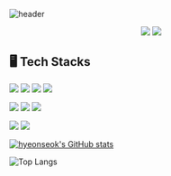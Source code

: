 <!-- header -->

![header](https://capsule-render.vercel.app/api?type=waving&color=A47764&height=300&section=header&text=HyeonSeok's+Github👋&fontSize=40)

<p align='center'>
<!-- gmail -->
<a>
<img src="https://img.shields.io/badge/gustjr8293@gmail.com-EA4335?style=flat-square&logo=gmail&logoColor=white"/>
</a>
<!-- velog -->
<a href="https://velog.io/@gustjr8293/posts">
<img src="https://img.shields.io/badge/Velog-000000?style=flat-square&logo=tistory&logoColor=white"/>
</a>
</p>

<!-- 기술 스택 -->

## 🖥 Tech Stacks

<p>
<img src="https://img.shields.io/badge/HTML5-E34F26?style=flat-square&logo=html5&logoColor=white"/>
<img src="https://img.shields.io/badge/CSS3-1572B6?style=flat-square&logo=css3&logoColor=white"/>
<img src="https://img.shields.io/badge/JavaScript-F7DF1E?style=flat-square&logo=javascript&logoColor=white"/>
<img src="https://img.shields.io/badge/React-61DAFB?style=flat-square&logo=react&logoColor=white"/>
</p>
<p>
<img src="https://img.shields.io/badge/GitHub-181717?style=flat-square&logo=github&logoColor=white"/>
<img src="https://img.shields.io/badge/Notion-000000?style=flat-square&logo=notion&logoColor=white"/>
<img src="https://img.shields.io/badge/Slack-4A154B?logo=slack&logoColor=fff"/>
<p>
<img src="https://custom-icon-badges.demolab.com/badge/Visual%20Studio%20Code-0078d7.svg?logo=vsc&logoColor=white"/>
<img src="https://img.shields.io/badge/Figma-F24E1E?logo=figma&logoColor=white"/>
</P>

<!-- GitHub Stats Card -->

  [![hyeonseok's GitHub stats](https://github-readme-stats.vercel.app/api?username=Hyeonseok0259)](https://github.com/anuraghazra/github-readme-stats)
<!-- most used languages -->

![Top Langs](https://github-readme-stats.vercel.app/api/top-langs/?username=Hyeonseok0529&layout=compact&theme-algolia)

